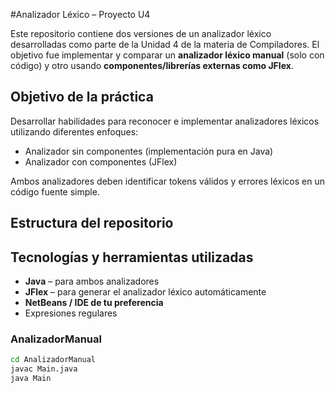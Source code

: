 #Analizador Léxico – Proyecto U4

Este repositorio contiene dos versiones de un analizador léxico desarrolladas como parte de la Unidad 4 de la materia de Compiladores.
El objetivo fue implementar y comparar un **analizador léxico manual** (solo con código) y otro usando **componentes/librerías externas como JFlex**.

##  Objetivo de la práctica

Desarrollar habilidades para reconocer e implementar analizadores léxicos utilizando diferentes enfoques:

- Analizador sin componentes (implementación pura en Java)
- Analizador con componentes (JFlex)

Ambos analizadores deben identificar tokens válidos y errores léxicos en un código fuente simple.

## Estructura del repositorio

## Tecnologías y herramientas utilizadas

- **Java** – para ambos analizadores
- **JFlex** – para generar el analizador léxico automáticamente
- **NetBeans / IDE de tu preferencia**
- Expresiones regulares


### AnalizadorManual

```bash
cd AnalizadorManual
javac Main.java
java Main

